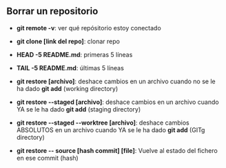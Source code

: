 ##  Borrar un repositorio

- __git remote -v__: ver qué repósitorio estoy conectado
- __git clone [link del repo]__: clonar repo
- __HEAD -5 README.md__: primeras 5 líneas
- __TAIL -5 README.md__: últimas 5 líneas
- __git restore [archivo]__: deshace cambios en un archivo cuando no se le ha dado **git add** (working directory)
- __git restore --staged [archivo]__: deshace cambios en un archivo cuando YA se le ha dado **git add** (staging directory)

- __git restore --staged --worktree [archivo]__: deshace cambios ABSOLUTOS en un archivo cuando YA se le ha dado **git add** (GITg directory)

- __git restore -- source [hash commit] [file]__: Vuelve al estado  del fichero en ese commit (hash)



